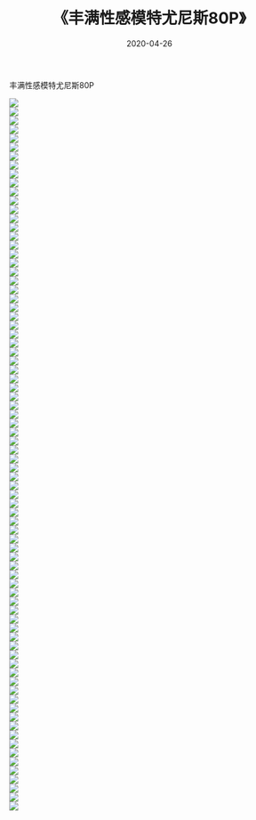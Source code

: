﻿---
layout: post
title:  《丰满性感模特尤尼斯80P》
date:   2020-04-26
img: http://img.660000.xyz/Sharelink/性感/2020/丰满性感模特尤尼斯80P/000.jpg
categories: [美女, 清纯, 唯美]
---

丰满性感模特尤尼斯80P

  ![](http://img.660000.xyz/Sharelink/性感/2020/丰满性感模特尤尼斯80P/001.jpg) <br> ![](http://img.660000.xyz/Sharelink/性感/2020/丰满性感模特尤尼斯80P/002.jpg) <br> ![](http://img.660000.xyz/Sharelink/性感/2020/丰满性感模特尤尼斯80P/003.jpg) <br> ![](http://img.660000.xyz/Sharelink/性感/2020/丰满性感模特尤尼斯80P/004.jpg) <br> ![](http://img.660000.xyz/Sharelink/性感/2020/丰满性感模特尤尼斯80P/005.jpg) <br> ![](http://img.660000.xyz/Sharelink/性感/2020/丰满性感模特尤尼斯80P/006.jpg) <br> ![](http://img.660000.xyz/Sharelink/性感/2020/丰满性感模特尤尼斯80P/007.jpg) <br> ![](http://img.660000.xyz/Sharelink/性感/2020/丰满性感模特尤尼斯80P/008.jpg) <br> ![](http://img.660000.xyz/Sharelink/性感/2020/丰满性感模特尤尼斯80P/009.jpg) <br> ![](http://img.660000.xyz/Sharelink/性感/2020/丰满性感模特尤尼斯80P/010.jpg) <br> ![](http://img.660000.xyz/Sharelink/性感/2020/丰满性感模特尤尼斯80P/011.jpg) <br> ![](http://img.660000.xyz/Sharelink/性感/2020/丰满性感模特尤尼斯80P/012.jpg) <br> ![](http://img.660000.xyz/Sharelink/性感/2020/丰满性感模特尤尼斯80P/013.jpg) <br> ![](http://img.660000.xyz/Sharelink/性感/2020/丰满性感模特尤尼斯80P/014.jpg) <br> ![](http://img.660000.xyz/Sharelink/性感/2020/丰满性感模特尤尼斯80P/015.jpg) <br> ![](http://img.660000.xyz/Sharelink/性感/2020/丰满性感模特尤尼斯80P/016.jpg) <br> ![](http://img.660000.xyz/Sharelink/性感/2020/丰满性感模特尤尼斯80P/017.jpg) <br> ![](http://img.660000.xyz/Sharelink/性感/2020/丰满性感模特尤尼斯80P/018.jpg) <br> ![](http://img.660000.xyz/Sharelink/性感/2020/丰满性感模特尤尼斯80P/019.jpg) <br> ![](http://img.660000.xyz/Sharelink/性感/2020/丰满性感模特尤尼斯80P/020.jpg) <br> ![](http://img.660000.xyz/Sharelink/性感/2020/丰满性感模特尤尼斯80P/021.jpg) <br> ![](http://img.660000.xyz/Sharelink/性感/2020/丰满性感模特尤尼斯80P/022.jpg) <br> ![](http://img.660000.xyz/Sharelink/性感/2020/丰满性感模特尤尼斯80P/023.jpg) <br> ![](http://img.660000.xyz/Sharelink/性感/2020/丰满性感模特尤尼斯80P/024.jpg) <br> ![](http://img.660000.xyz/Sharelink/性感/2020/丰满性感模特尤尼斯80P/025.jpg) <br> ![](http://img.660000.xyz/Sharelink/性感/2020/丰满性感模特尤尼斯80P/026.jpg) <br> ![](http://img.660000.xyz/Sharelink/性感/2020/丰满性感模特尤尼斯80P/027.jpg) <br> ![](http://img.660000.xyz/Sharelink/性感/2020/丰满性感模特尤尼斯80P/028.jpg) <br> ![](http://img.660000.xyz/Sharelink/性感/2020/丰满性感模特尤尼斯80P/029.jpg) <br> ![](http://img.660000.xyz/Sharelink/性感/2020/丰满性感模特尤尼斯80P/030.jpg) <br> ![](http://img.660000.xyz/Sharelink/性感/2020/丰满性感模特尤尼斯80P/031.jpg) <br> ![](http://img.660000.xyz/Sharelink/性感/2020/丰满性感模特尤尼斯80P/032.jpg) <br> ![](http://img.660000.xyz/Sharelink/性感/2020/丰满性感模特尤尼斯80P/033.jpg) <br> ![](http://img.660000.xyz/Sharelink/性感/2020/丰满性感模特尤尼斯80P/034.jpg) <br> ![](http://img.660000.xyz/Sharelink/性感/2020/丰满性感模特尤尼斯80P/035.jpg) <br> ![](http://img.660000.xyz/Sharelink/性感/2020/丰满性感模特尤尼斯80P/036.jpg) <br> ![](http://img.660000.xyz/Sharelink/性感/2020/丰满性感模特尤尼斯80P/037.jpg) <br> ![](http://img.660000.xyz/Sharelink/性感/2020/丰满性感模特尤尼斯80P/038.jpg) <br> ![](http://img.660000.xyz/Sharelink/性感/2020/丰满性感模特尤尼斯80P/039.jpg) <br> ![](http://img.660000.xyz/Sharelink/性感/2020/丰满性感模特尤尼斯80P/040.jpg) <br> ![](http://img.660000.xyz/Sharelink/性感/2020/丰满性感模特尤尼斯80P/041.jpg) <br> ![](http://img.660000.xyz/Sharelink/性感/2020/丰满性感模特尤尼斯80P/042.jpg) <br> ![](http://img.660000.xyz/Sharelink/性感/2020/丰满性感模特尤尼斯80P/043.jpg) <br> ![](http://img.660000.xyz/Sharelink/性感/2020/丰满性感模特尤尼斯80P/044.jpg) <br> ![](http://img.660000.xyz/Sharelink/性感/2020/丰满性感模特尤尼斯80P/045.jpg) <br> ![](http://img.660000.xyz/Sharelink/性感/2020/丰满性感模特尤尼斯80P/046.jpg) <br> ![](http://img.660000.xyz/Sharelink/性感/2020/丰满性感模特尤尼斯80P/047.jpg) <br> ![](http://img.660000.xyz/Sharelink/性感/2020/丰满性感模特尤尼斯80P/048.jpg) <br> ![](http://img.660000.xyz/Sharelink/性感/2020/丰满性感模特尤尼斯80P/049.jpg) <br> ![](http://img.660000.xyz/Sharelink/性感/2020/丰满性感模特尤尼斯80P/050.jpg) <br> ![](http://img.660000.xyz/Sharelink/性感/2020/丰满性感模特尤尼斯80P/051.jpg) <br> ![](http://img.660000.xyz/Sharelink/性感/2020/丰满性感模特尤尼斯80P/052.jpg) <br> ![](http://img.660000.xyz/Sharelink/性感/2020/丰满性感模特尤尼斯80P/053.jpg) <br> ![](http://img.660000.xyz/Sharelink/性感/2020/丰满性感模特尤尼斯80P/054.jpg) <br> ![](http://img.660000.xyz/Sharelink/性感/2020/丰满性感模特尤尼斯80P/055.jpg) <br> ![](http://img.660000.xyz/Sharelink/性感/2020/丰满性感模特尤尼斯80P/056.jpg) <br> ![](http://img.660000.xyz/Sharelink/性感/2020/丰满性感模特尤尼斯80P/057.jpg) <br> ![](http://img.660000.xyz/Sharelink/性感/2020/丰满性感模特尤尼斯80P/058.jpg) <br> ![](http://img.660000.xyz/Sharelink/性感/2020/丰满性感模特尤尼斯80P/059.jpg) <br> ![](http://img.660000.xyz/Sharelink/性感/2020/丰满性感模特尤尼斯80P/060.jpg) <br> ![](http://img.660000.xyz/Sharelink/性感/2020/丰满性感模特尤尼斯80P/061.jpg) <br> ![](http://img.660000.xyz/Sharelink/性感/2020/丰满性感模特尤尼斯80P/062.jpg) <br> ![](http://img.660000.xyz/Sharelink/性感/2020/丰满性感模特尤尼斯80P/063.jpg) <br> ![](http://img.660000.xyz/Sharelink/性感/2020/丰满性感模特尤尼斯80P/064.jpg) <br> ![](http://img.660000.xyz/Sharelink/性感/2020/丰满性感模特尤尼斯80P/065.jpg) <br> ![](http://img.660000.xyz/Sharelink/性感/2020/丰满性感模特尤尼斯80P/066.jpg) <br> ![](http://img.660000.xyz/Sharelink/性感/2020/丰满性感模特尤尼斯80P/067.jpg) <br> ![](http://img.660000.xyz/Sharelink/性感/2020/丰满性感模特尤尼斯80P/068.jpg) <br> ![](http://img.660000.xyz/Sharelink/性感/2020/丰满性感模特尤尼斯80P/069.jpg) <br> ![](http://img.660000.xyz/Sharelink/性感/2020/丰满性感模特尤尼斯80P/070.jpg) <br> ![](http://img.660000.xyz/Sharelink/性感/2020/丰满性感模特尤尼斯80P/071.jpg) <br> ![](http://img.660000.xyz/Sharelink/性感/2020/丰满性感模特尤尼斯80P/072.jpg) <br> ![](http://img.660000.xyz/Sharelink/性感/2020/丰满性感模特尤尼斯80P/073.jpg) <br> ![](http://img.660000.xyz/Sharelink/性感/2020/丰满性感模特尤尼斯80P/074.jpg) <br> ![](http://img.660000.xyz/Sharelink/性感/2020/丰满性感模特尤尼斯80P/075.jpg) <br> ![](http://img.660000.xyz/Sharelink/性感/2020/丰满性感模特尤尼斯80P/076.jpg) <br> ![](http://img.660000.xyz/Sharelink/性感/2020/丰满性感模特尤尼斯80P/077.jpg) <br> ![](http://img.660000.xyz/Sharelink/性感/2020/丰满性感模特尤尼斯80P/078.jpg) <br> ![](http://img.660000.xyz/Sharelink/性感/2020/丰满性感模特尤尼斯80P/079.jpg) <br> ![](http://img.660000.xyz/Sharelink/性感/2020/丰满性感模特尤尼斯80P/080.jpg) <br>